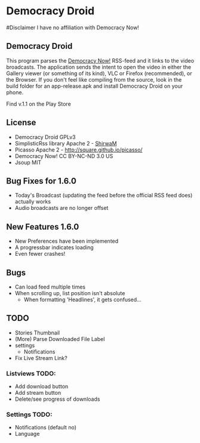 Democracy Droid
===============

#Disclaimer
I have no affiliation with Democracy Now!

## Democracy Droid
This program parses the [Democracy Now!](http://democracynow.org) RSS-feed and it links to the video broadcasts. The application 
sends the intent to open the video in either the Gallery viewer (or something of its kind), VLC or Firefox (recommended), or the Browser. If you don't
feel like compiling from the source, look in the build folder for an app-release.apk and install Democracy Droid on your phone.

Find v.1.1 on the Play Store

## License
- Democracy Droid GPLv3
- SimplisticRss library Apache 2 - [ShirwaM](https://github.com/ShirwaM/Simplistic-RSS)
- Picasso Apache 2 - http://square.github.io/picasso/
- Democracy Now! CC BY-NC-ND 3.0 US
- Jsoup MIT

## Bug Fixes for 1.6.0
- Today's Broadcast (updating the feed before the official RSS feed does) actually works
- Audio broadcasts are no longer offset

## New Features 1.6.0
- New Preferences have been implemented
- A progressbar indicates loading
- Even fewer crashes!

## Bugs
- Can load feed multiple times
- When scrolling up, list position isn't absolute
  - When formatting 'Headlines', it gets confused...

## TODO
- Stories Thumbnail
- (More) Parse Downloaded File Label
- settings
   - Notifications
- Fix Live Stream Link?   

### Listviews TODO:
- Add download button
- Add stream button
- Delete/see progress of downloads

### Settings TODO:
- Notifications (default no)
- Language
